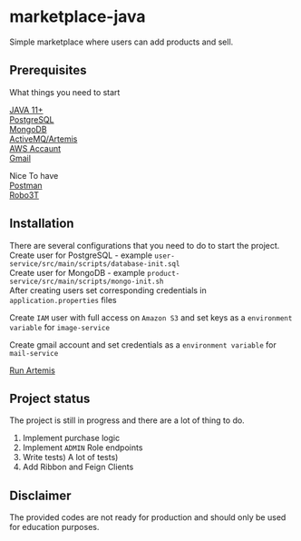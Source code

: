# marketplace-java

Simple marketplace where users can add products and sell. 

## Prerequisites

What things you need to start

[JAVA 11+](https://adoptopenjdk.net/) \
[PostgreSQL](https://www.postgresql.org/download/)\
[MongoDB](https://www.mongodb.com/try/download/community)\
[ActiveMQ/Artemis](https://activemq.apache.org/components/artemis/download/)\
[AWS Accaunt](https://aws.amazon.com/)\
[Gmail](https://accounts.google.com/signup/)

Nice To have\
[Postman](https://www.postman.com/downloads/)\
[Robo3T](https://robomongo.org/download)

## Installation

There are several configurations that you need to do to start the project.\
Create user for PostgreSQL - example `user-service/src/main/scripts/database-init.sql` \
Create user for MongoDB - example `product-service/src/main/scripts/mongo-init.sh` \
After creating users set corresponding credentials in `application.properties` files

Create `IAM` user with full access on `Amazon S3` and set keys as a `environment variable` for `image-service`

Create gmail account and set credentials as a `environment variable` for `mail-service`

[Run Artemis](http://activemq.apache.org/components/artemis/documentation/1.0.0/running-server.html)

## Project status

The project is still in progress and there are a lot of thing to do.
1) Implement purchase logic
2) Implement `ADMIN` Role endpoints
2) Write tests) A lot of tests)
3) Add Ribbon and Feign Clients

## Disclaimer

The provided codes are not ready for production and should only be used for education purposes.

